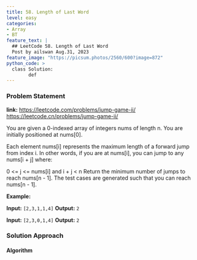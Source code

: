 ```yaml
---
title: 58. Length of Last Word
level: easy
categories:
- Array
- BT
feature_text: |
  ## LeetCode 58. Length of Last Word
  Post by ailswan Aug.31, 2023
feature_image: "https://picsum.photos/2560/600?image=872"
python_code: >
  class Solution:
        def
---
```


### Problem Statement
**link:**
https://leetcode.com/problems/jump-game-ii/
https://leetcode.cn/problems/jump-game-ii/

You are given a 0-indexed array of integers nums of length n. You are initially positioned at nums[0].

Each element nums[i] represents the maximum length of a forward jump from index i. In other words, if you are at nums[i], you can jump to any nums[i + j] where:

0 <= j <= nums[i] and
i + j < n
Return the minimum number of jumps to reach nums[n - 1]. The test cases are generated such that you can reach nums[n - 1].

**Example:**

**Input:** `[2,3,1,1,4]`
**Output:** `2`

**Input:** `[2,3,0,1,4]`
**Output:** `2`


### Solution Approach

 

#### Algorithm

 
